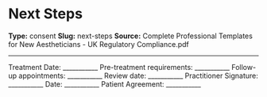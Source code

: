 # Next Steps

**Type:** consent
**Slug:** next-steps
**Source:** Complete Professional Templates for New Aestheticians - UK Regulatory Compliance.pdf

---

Treatment Date: ___________ Pre-treatment requirements: ___________ Follow-up appointments:
___________ Review date: ___________
Practitioner Signature: ___________ Date: ___________ Patient Agreement: ___________